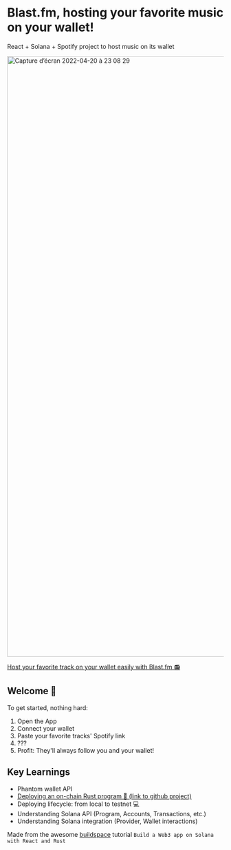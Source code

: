 # Blast.fm, hosting your favorite music on your wallet!
React + Solana + Spotify project to host music on its wallet

<img width="1394" alt="Capture d’écran 2022-04-20 à 23 08 29" src="https://user-images.githubusercontent.com/23119955/164323391-f7b42246-d3f2-4191-921e-bc4b75efef7f.png">

[Host your favorite track on your wallet easily with Blast.fm 📻](https://solana-blastfm-front.vercel.app/)

## **Welcome 👋**
To get started, nothing hard:

1. Open the App
2. Connect your wallet
3. Paste your favorite tracks' Spotify link
4. ???
5. Profit: They'll always follow you and your wallet!


## Key Learnings
- Phantom wallet API
- [Deploying an on-chain Rust program 🎉 (link to github project)](https://github.com/Mueslint/solana-blastfm-onchain)
- Deploying lifecycle: from local to testnet 💻
- Understanding Solana API (Program, Accounts, Transactions, etc.)
- Understanding Solana integration (Provider, Wallet interactions)

Made from the awesome [buildspace](https://app.buildspace.so) tutorial `Build a Web3 app on Solana with React and Rust`
